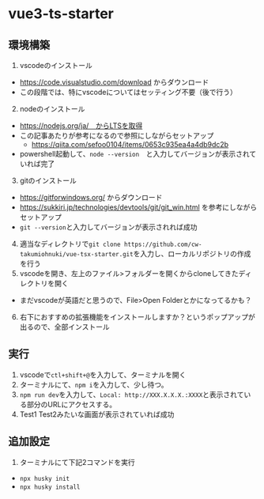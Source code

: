 # vue3-ts-starter

## 環境構築
1. vscodeのインストール
- https://code.visualstudio.com/download からダウンロード
- この段階では、特にvscodeについてはセッティング不要（後で行う）
2. nodeのインストール
- https://nodejs.org/ja/　からLTSを取得
- この記事あたりが参考になるので参照にしながらセットアップ
  - https://qiita.com/sefoo0104/items/0653c935ea4a4db9dc2b
- powershell起動して、`node --version`　と入力してバージョンが表示されていれば完了
3. gitのインストール
- https://gitforwindows.org/ からダウンロード
- https://sukkiri.jp/technologies/devtools/git/git_win.html を参考にしながらセットアップ
- `git --version`と入力してバージョンが表示されれば成功
4. 適当なディレクトリで`git clone https://github.com/cw-takumiohnuki/vue-tsx-starter.git`を入力し、ローカルリポジトリの作成を行う
5. vscodeを開き、左上のファイル>フォルダーを開くからcloneしてきたディレクトリを開く
- まだvscodeが英語だと思うので、File>Open Folderとかになってるかも？
6. 右下におすすめの拡張機能をインストールしますか？というポップアップが出るので、全部インストール

## 実行
1. vscodeで`ctl+shift+@`を入力して、ターミナルを開く
2. ターミナルにて、`npm i`を入力して、少し待つ。
3. `npm run dev`を入力して、`Local: http://XXX.X.X.X.:XXXX`と表示されている部分のURLにアクセスする。
4. Test1 Test2みたいな画面が表示されていれば成功

## 追加設定
1. ターミナルにて下記2コマンドを実行
- `npx husky init`
- `npx husky install` 